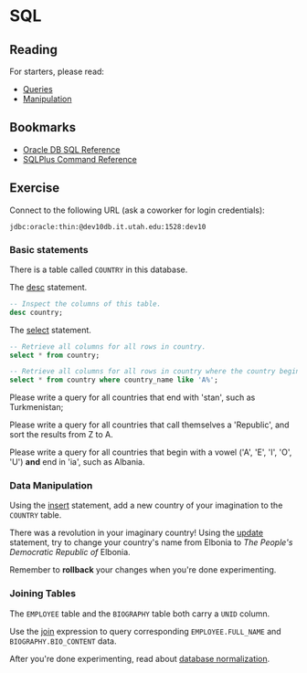 # SQL

## Reading

For starters, please read:
* [Queries](https://en.wikipedia.org/wiki/SQL#Queries)
* [Manipulation](https://en.wikipedia.org/wiki/SQL#Data_manipulation)

## Bookmarks

* [Oracle DB SQL Reference](http://docs.oracle.com/cd/B19306_01/server.102/b14200/toc.htm)
* [SQLPlus Command Reference](http://docs.oracle.com/cd/B19306_01/server.102/b14357/ch12.htm#sthref1725)

## Exercise

Connect to the following URL (ask a coworker for login credentials):

```
jdbc:oracle:thin:@dev10db.it.utah.edu:1528:dev10
```

### Basic statements

There is a table called `COUNTRY` in this database.

The [desc](http://docs.oracle.com/cd/B19306_01/server.102/b14357/ch12019.htm) statement.
```sql
-- Inspect the columns of this table.
desc country;
```

The [select](http://docs.oracle.com/cd/B19306_01/server.102/b14200/statements_10002.htm#i2065646) statement.
```sql
-- Retrieve all columns for all rows in country.
select * from country;
```

```sql
-- Retrieve all columns for all rows in country where the country begins with the letter 'A'.
select * from country where country_name like 'A%';
```

Please write a query for all countries that end with 'stan', such as Turkmenistan;

Please write a query for all countries that call themselves a 'Republic', and sort the results from Z to A.

Please write a query for all countries that begin with a vowel ('A', 'E', 'I', 'O', 'U') **and** end in 'ia', such as Albania.

### Data Manipulation

Using the [insert](http://docs.oracle.com/cd/B19306_01/server.102/b14200/statements_9014.htm#i2163698) statement, add a new country of your imagination to the `COUNTRY` table.

There was a revolution in your imaginary country! Using the [update](http://docs.oracle.com/cd/B19306_01/server.102/b14200/statements_10007.htm#i2067715) statement, try to change your country's name from Elbonia to *The People's Democratic Republic of* Elbonia.

Remember to **rollback** your changes when you're done experimenting.

### Joining Tables

The `EMPLOYEE` table and the `BIOGRAPHY` table both carry a `UNID` column.

Use the [join]() expression to query corresponding `EMPLOYEE.FULL_NAME` and `BIOGRAPHY.BIO_CONTENT` data.

After you're done experimenting, read about [database normalization](https://en.wikipedia.org/wiki/Database_normalization).
